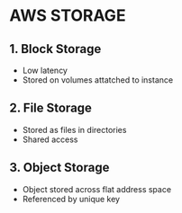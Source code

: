 # AWS STORAGE

## 1. Block Storage
  * Low latency
  * Stored on volumes attatched to instance

## 2. File Storage
  * Stored as files in directories
  * Shared access

## 3. Object Storage
  * Object stored across flat address space
  * Referenced by unique key
